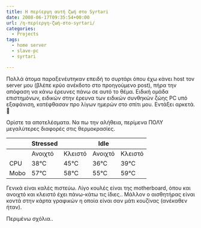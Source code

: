 ```yaml
---
title: Η περίεργη αυτή ζωή στο Syrtari
date: 2008-06-17T09:35:54+00:00
url: /η-περίεργη-ζωή-στο-syrtari/
categories:
  - Projects
tags:
  - home server
  - slave-pc
  - syrtari

---
```

Πολλά άτομα παραξενέυτηκαν επειδή το συρτάρι όπου έχω κάνει host τον server μου (βλέπε κρύο ανέκδοτο στο προηγούμενο post), πήρα την απόφαση να κάνω έρευνες πάνω σε αυτό το θέμα. Ειδική ομάδα επιστημόνων, ειδικών στην έρευνα των ειδικών συνθηκών ζώης PC υπό εξαφάνιση, κατέφθασαν προ λίγων ημερών στο σπίτι μου. Εντάξει αρκετά. 🙂
  
Ορίστε τα αποτελέσματα. Να πω την αλήθεια, περίμενα ΠΟΛΥ μεγαλύτερες διαφορές στις θερμοκρασίες.

|      | Stressed |         | Idle    |         |
|------|----------|---------|---------|---------|
|      | Ανοιχτό  | Κλειστό | Ανοιχτό | Κλειστό |
| CPU  | 38°C     | 45°C    | 36°C    | 39°C    |
| Mobo | 57°C     | 58°C    | 55°C    | 59°C    |

Γενικά είναι καλές πιστεύω. Λίγο κουλές είναι της motherboard, όπου και ανοιχτό και κλειστό έχει πάνω-κάτω τις ίδιες.. Μάλλον ο αισθητήρας είναι κοντά στην κάρτα γραφικών η οποία είναι σαν μάτι κουζίνας (ανέκαθεν ήταν).

Περιμένω σχόλια..